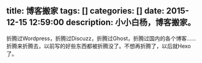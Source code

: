 title: 博客搬家
tags: []
categories: []
date: 2015-12-15 12:59:00
description: 小小白杨，博客搬家。
---
折腾过Wordpress，折腾过Discuzz，折腾过Ghost，折腾过国内的各个博客……折腾来折腾去，以前写的好些东西都被折腾没了。不想再折腾了，以后就Hexo了。